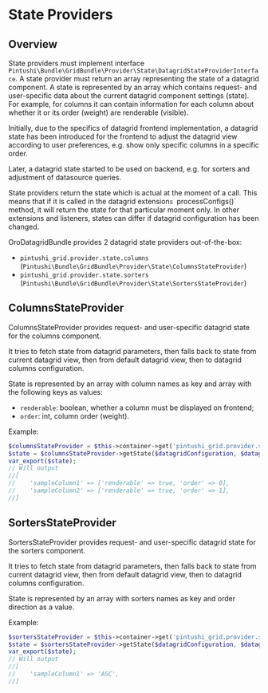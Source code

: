 State Providers
===============

Overview
--------

State providers must implement interface `Pintushi\Bundle\GridBundle\Provider\State\DatagridStateProviderInterface`.
A state provider must return an array representing the state of a datagrid component. A state is represented by an array which contains request- and user-specific data about the current datagrid component settings (state). For example, for columns it can contain information for each column about whether it or its order (weight) are renderable (visible).

Initially, due to the specifics of datagrid frontend implementation, a datagrid state has been introduced for the frontend to adjust the datagrid view according to user preferences, e.g. show only specific columns in a specific order.

Later, a datagrid state started to be used on backend, e.g. for sorters and adjustment of datasource queries.

State providers return the state which is actual at the moment of a call. This means that if it is called in the datagrid extension`s `processConfigs()` method, it will return the state for that particular moment only. In other extensions and listeners, states can differ if datagrid configuration has been changed.

OroDatagridBundle provides 2 datagrid state providers out-of-the-box:

- `pintushi_grid.provider.state.columns` (`Pintushi\Bundle\GridBundle\Provider\State\ColumnsStateProvider`)
- `pintushi_grid.provider.state.sorters` (`Pintushi\Bundle\GridBundle\Provider\State\SortersStateProvider`)

ColumnsStateProvider
--------------------

ColumnsStateProvider provides request- and user-specific datagrid state for the columns component.

It tries to fetch state from datagrid parameters, then falls back to state from current datagrid view,
then from default datagrid view, then to datagrid columns configuration.

State is represented by an array with column names as key and array with the following keys as values:

- `renderable`: boolean, whether a column must be displayed on frontend;
- `order`: int, column order (weight).

Example:

``` php
$columnsStateProvider = $this->container->get('pintushi_grid.provider.state.columns');
$state = $columnsStateProvider->getState($datagridConfiguration, $datagridParameters);
var_export($state);
// Will output
//[
//    'sampleColumn1' => ['renderable' => true, 'order' => 0],
//    'sampleColumn2' => ['renderable' => true, 'order' => 1],
//]
```

SortersStateProvider
--------------------

SortersStateProvider provides request- and user-specific datagrid state for the sorters component.

It tries to fetch state from datagrid parameters, then falls back to state from current datagrid view, then from default
datagrid view, then to datagrid columns configuration.

State is represented by an array with sorters names as key and order direction as a value.

Example:

``` php
$sortersStateProvider = $this->container->get('pintushi_grid.provider.state.sorters');
$state = $sortersStateProvider->getState($datagridConfiguration, $datagridParameters);
var_export($state);
// Will output
//[
//    'sampleColumn1' => 'ASC',
//]
```
